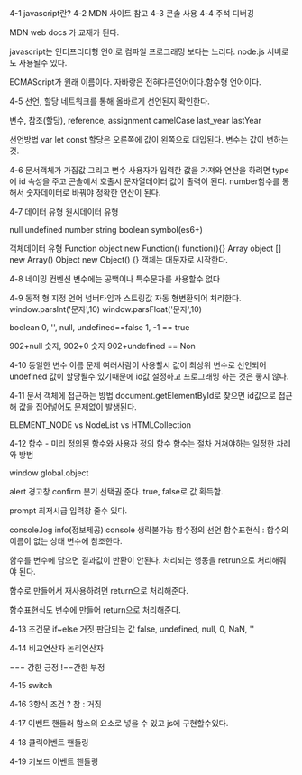 4-1 javascript란?
4-2 MDN 사이트 참고
4-3 콘솔 사용
4-4 주석 디버깅

MDN web docs 가 교재가 된다.

javascript는 인터프리터형 언어로 컴파일 프로그래밍 보다는 느리다.
node.js 서버로도 사용될수 있다.

ECMAScript가 원래 이름이다.
자바랑은 전혀다른언어이다.함수형 언어이다.

4-5 선언, 할당
네트워크를 통해 올바르게 선언된지 확인한다.

변수, 참조(할당), reference, assignment
camelCase last_year lastYear

선언방법 var let const
할당은 오른쪽에 값이 왼쪽으로 대입된다.
변수는 값이 변하는것.

4-6 문서객체가 가집값 그리고 변수
사용자가 입력한 값을 가져와 연산을 하려면 
type에 id 속성을 주고 콘솔에서 호출시 문자열데이터 값이 출력이 된다. number함수를 통해서 숫자데이터로 바꿔야 정확한 연산이 된다.

4-7 데이터 유형
원시데이터 유형

null
undefined
number
string
boolean
symbol(es6+)

객체데이터 유형
Function object
new Function()
function(){}
Array object
[]
new Array()
Object
new Object()
{}
객체는 대문자로 시작한다.


4-8 네이밍 컨벤션
변수에는 공백이나 특수문자를 사용할수 없다

4-9 동적 형 지정 언어
넘버타입과 스트링값 자동 형변환되어 처리한다.
window.parsInt('문자',10)
window.parsFloat('문자',10)

boolean 0, '', null, undefined==false 1, -1 == true

902+null 숫자, 902+0 숫자 902+undefined == Non

4-10 동일한 변수 이름 문제
여러사람이 사용할시 값이 최상위 변수로 선언되어 undefined 값이 할당될수 있기때문에 id값 설정하고 프로그래밍 하는 것은 좋지 않다. 

4-11 문서 객체에 접근하는 방법
document.getElementById로 찾으면 id값으로 접근해 값을 집어넣어도 문제없이 발생된다.

ELEMENT_NODE vs NodeList vs HTMLCollection

4-12 함수 - 미리 정의된 함수와 사용자 정의 함수
함수는 절차 거쳐야하는 일정한 차례와 방법

window global.object

alert 경고창 confirm 분기 선택권 준다. true, false로 값 획득함.

prompt 최저시급 입력창 줄수 있다.

console.log info(정보제공)
console 생략불가능
함수정의 선언
함수표현식 : 함수의 이름이 없는 상태 변수에 참조한다.

함수를 변수에 담으면 결과값이 반환이 안된다. 
처리되는 행동을 retrun으로 처리해줘야 된다.

함수로 만들어서 재사용하려면 return으로 처리해준다.

함수표현식도 변수에 만들어 return으로 처리해준다.

4-13
조건문 if~else
거짓 판단되는 값
false, undefined, null, 0, NaN, ''

4-14
비교연산자 논리연산자

=== 강한 긍정 !==간한 부정


4-15
switch

4-16
3항식
조건 ? 참 : 거짓

4-17
이벤트 핸들러 함소의 요소로 넣을 수 있고 js에 구현할수있다.

4-18 클릭이벤트 핸들링

4-19 키보드 이벤트 핸들링